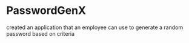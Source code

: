 # PasswordGenX
created an application that an employee can use to generate a random password based on criteria 
